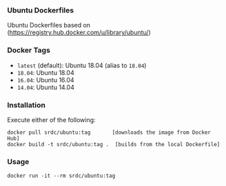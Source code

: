 ### Ubuntu Dockerfiles

Ubuntu Dockerfiles based on (https://registry.hub.docker.com/u/library/ubuntu/)

### Docker Tags

* `latest` (default): Ubuntu 18.04 (alias to `18.04`)
* `18.04`: Ubuntu 18.04
* `16.04`: Ubuntu 16.04
* `14.04`: Ubuntu 14.04

### Installation
Execute either of the following:

    docker pull srdc/ubuntu:tag       [downloads the image from Docker Hub]
    docker build -t srdc/ubuntu:tag .  [builds from the local Dockerfile]

### Usage

    docker run -it --rm srdc/ubuntu:tag